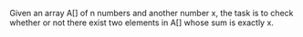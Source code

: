 Given an array A[] of n numbers and another number x, the task is to check whether or not there exist two elements in A[] whose sum is exactly x. 
